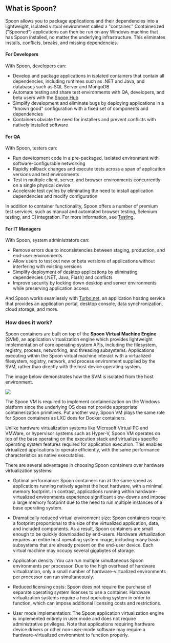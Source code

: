 ## What is Spoon?

Spoon allows you to package applications and their dependencies into a lightweight, isolated virtual environment called a "container." Containerized ("Spooned") applications can then be run on any Windows machine that has Spoon installed, no matter the underlying infrastructure. This eliminates installs, conflicts, breaks, and missing dependencies.

#### For Developers

With Spoon, developers can:

- Develop and package applications in isolated containers that contain all dependencies, including runtimes such as .NET and Java, and databases such as SQL Server and MongoDB
- Automate testing and share test environments with QA, developers, and beta users with the [Spoon Hub](/hub)
- Simplify development and eliminate bugs by deploying applications in a "known good" configuration with a fixed set of components and dependencies
- Containers obviate the need for installers and prevent conflicts with natively installed software

#### For QA

With Spoon, testers can:

- Run development code in a pre-packaged, isolated environment with software-configurable networking
- Rapidly rollback changes and execute tests across a span of application versions and test environments
- Test in multiple client, server, and browser environments concurrently on a single physical device
- Accelerate test cycles by eliminating the need to install application dependencies and modify configuration

In addition to container functionality, Spoon offers a number of premium test services, such as manual and automated browser testing, Selenium testing, and CI integration. For more information, see [Testing](/docs/testing).

#### For IT Managers

With Spoon, system administrators can:

- Remove errors due to inconsistencies between staging, production, and end-user environments
- Allow users to test out new or beta versions of applications without interfering with existing versions
- Simplify deployment of desktop applications by eliminating dependencies (.NET, Java, Flash) and conflicts
- Improve security by locking down desktop and server environments while preserving application access

And Spoon works seamlessly with [Turbo.net](http://turbo.net), an application hosting service that provides an application portal, desktop console, data synchronization, cloud storage, and more.

### How does it work?

Spoon containers are built on top of the **Spoon Virtual Machine Engine** (SVM), an application virtualization engine which provides lightweight implementation of core operating system APIs, including the filesystem, registry, process, networking, and threading subsystems. Applications executing within the Spoon virtual machine interact with a virtualized filesystem, registry, network, and process environment supplied by the SVM, rather than directly with the host device operating system. 

The image below demonstrates how the SVM is isolated from the host environment.

![](/components/docs/getting_started/what_is_spoon/spoon-vm.png)

The Spoon VM is required to implement containerization on the Windows platform since the underlying OS does not provide appropriate containerization primitives. Put another way, Spoon VM plays the same role for Spoon containers as LXC does for Docker containers.

Unlike hardware virtualization systems like Microsoft Virtual PC and VMWare, or hypervisor systems such as Hyper-V, Spoon VM operates on top of the base operating on the execution stack and virtualizes specific operating system features required for application execution. This enables virtualized applications to operate efficiently, with the same performance characteristics as native executables.

There are several advantages in choosing Spoon containers over hardware virtualization systems:

- Optimal performance: Spoon containers run at the same speed as applications running natively against the host hardware, with a minimal memory footprint. In contrast, applications running within hardware-virtualized environments experience significant slow-downs and impose a large memory footprint due to the need to run multiple instances of a base operating system.

- Dramatically reduced virtual environment size: Spoon containers require a footprint proportional to the size of the virtualized application, data, and included components. As a result, Spoon containers are small enough to be quickly downloaded by end-users. Hardware virtualization requires an entire host operating system image, including many basic subsystems that are already present on the end-user device. Each virtual machine may occupy several gigabytes of storage.

- Application density: You can run multiple simultaneous Spoon environments per processor. Due to the high overhead of hardware virtualization, only a small number of hardware-virtualized environments per processor can run simultaneously.

- Reduced licensing costs: Spoon does not require the purchase of separate operating system licenses to use a container. Hardware virtualization systems require a host operating system in order to function, which can impose additional licensing costs and restrictions.

- User mode implementation: The Spoon application virtualization engine is implemented entirely in user mode and does not require administrative privileges. Note that applications requiring hardware device drivers or other non-user-mode software may require a hardware-virtualized environment to function properly.
